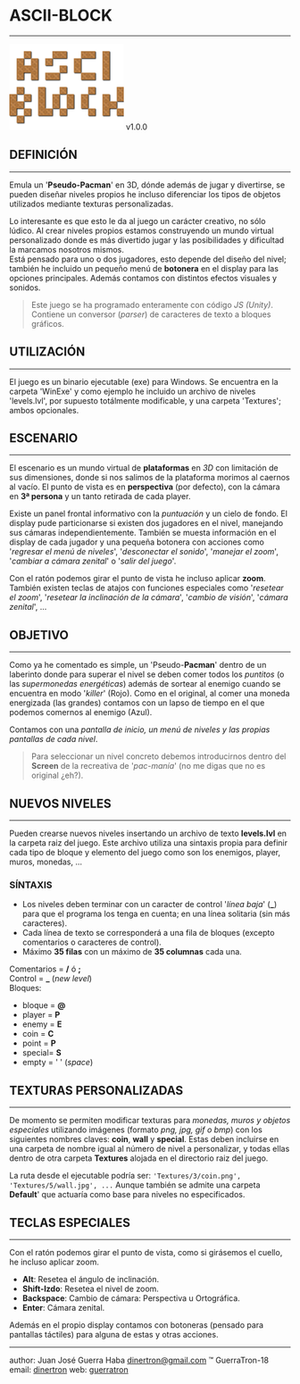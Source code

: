 # ASCII-BLOCK
  -----------
  [![ASCII-Block logo](logo.png "ASCII-Block GitHub page")](http://guerratron.github.io/ascii-block "ASCII-Block page")
  v1.0.0
 
## DEFINICIÓN
   ----------
  Emula un '**Pseudo-Pacman**' en 3D, dónde además de jugar y divertirse, se pueden diseñar niveles propios he incluso diferenciar los tipos de objetos utilizados mediante texturas personalizadas.  
  
  Lo interesante es que esto le da al juego un carácter creativo, no sólo lúdico. Al crear niveles propios estamos construyendo un mundo virtual personalizado donde es más divertido jugar y las posibilidades y dificultad la marcamos nosotros mismos.  
  Está pensado para uno o dos jugadores, esto depende del diseño del nivel; también he incluido un pequeño menú de **botonera** en el display para las opciones principales. Además contamos con distintos efectos visuales y sonidos. 
  
  > Este juego se ha programado enteramente con código *JS (Unity)*. Contiene un conversor (*parser*) de caracteres de texto a bloques gráficos.  
  
## UTILIZACIÓN
   -----------
   El juego es un binario ejecutable (exe) para Windows. Se encuentra en la carpeta 'WinExe' y como ejemplo he incluido un archivo de niveles 'levels.lvl', por supuesto totálmente modificable, y una carpeta 'Textures'; ambos opcionales.
  
## ESCENARIO
   ----------
   El escenario es un mundo virtual de **plataformas** en *3D* con limitación de sus dimensiones, donde si nos salimos de la plataforma morimos al caernos al vacío. El punto de vista es en **perspectiva** (por defecto), con la cámara en **3ª persona** y un tanto retirada de cada player.  
   
   Existe un panel frontal informativo con la *puntuación* y un cielo de fondo. El display pude particionarse si existen dos jugadores en el nivel, manejando sus cámaras independientemente.  También se muesta información en el display de cada jugador y una pequeña botonera con acciones como '*regresar el menú de niveles*', '*desconectar el sonido*', '*manejar el zoom*', '*cambiar a cámara zenital*' o '*salir del juego*'.
   
   Con el ratón podemos girar el punto de vista he incluso aplicar **zoom**. También existen teclas de atajos con funciones especiales como '*resetear el zoom*', '*resetear la inclinación de la cámara*', '*cambio de visión*', '*cámara zenital*', ...
  
## OBJETIVO
   --------
  Como ya he comentado es simple, un 'Pseudo-**Pacman**' dentro de un laberinto donde para superar el nivel se deben comer todos los *puntitos* (o las *supermonedas energéticas*) además de sortear al enemigo cuando se encuentra en modo '*killer*' (Rojo). Como en el original, al comer una moneda energizada (las grandes) contamos con un lapso de tiempo en el que podemos comernos al enemigo (Azul).  
  
  Contamos con una *pantalla de inicio, un menú de niveles y las propias pantallas de cada nivel*. 

>Para seleccionar un nivel concreto debemos introducirnos dentro del **Screen** de la recreativa de '*pac-manía*' (no me digas que no es original ¿eh?).
  
## NUEVOS NIVELES
   --------------
   Pueden crearse nuevos niveles insertando un archivo de texto **levels.lvl** en la carpeta raiz del juego. Este archivo utiliza una sintaxis propia para definir cada tipo de bloque y elemento del juego como son los enemigos, player, muros, monedas, ...
   
### SÍNTAXIS
   - Los niveles deben terminar con un caracter de control '*línea baja*' (**_**) para que el programa los tenga en cuenta; en una línea solitaria (sin más caracteres).
   - Cada línea de texto se corresponderá a una fila de bloques (excepto comentarios o caracteres de control).
   - Máximo **35 filas** con un máximo de **35 columnas** cada una.  
    
 Comentarios = **/** ó **;**  
 Control     = **_** (*new level*)  
 Bloques:  
 +   bloque = **@**  
 +   player = **P**  
 +   enemy  = **E**  
 +   coin   = **C**  
 +   point  = **P**  
 +   special= **S**  
 +   empty  = ' ' (*space*)  
   
## TEXTURAS PERSONALIZADAS
   -----------------------
   De momento se permiten modificar texturas para *monedas, muros y objetos especiales* utilizando imágenes (formato *png, jpg, gif o bmp*) con los siguientes nombres claves: **coin**, **wall** y **special**. Estas deben incluirse en una carpeta de nombre igual al número de nivel a personalizar, y todas ellas dentro de otra carpeta **Textures** alojada en el directorio raiz del juego.
   
   La ruta desde el ejecutable podría ser: `'Textures/3/coin.png', 'Textures/5/wall.jpg', ...` Aunque también se admite una carpeta **Default**' que actuaría como base para niveles no especificados.
 
## TECLAS ESPECIALES
   -----------------
   Con el ratón podemos girar el punto de vista, como si girásemos el cuello, he incluso aplicar zoom.
   
   - **Alt**: Resetea el ángulo de inclinación.
   - **Shift-Izdo**: Resetea el nivel de zoom.
   - **Backspace**: Cambio de cámara: Perspectiva u Ortográfica.
   - **Enter**: Cámara zenital.
   
   Además en el propio display contamos con botoneras (pensado para pantallas táctiles) para alguna de estas y otras acciones.
 
---------------------------

author: Juan José Guerra Haba <dinertron@gmail.com> &trade; GuerraTron-18 
email: [dinertron]
web: [guerratron]


[//]: # (These are reference links used in the body of this note and get stripped out when the markdown processor does its job. There is no need to format nicely because it shouldn't be seen. Thanks SO - http://stackoverflow.com/questions/4823468/store-comments-in-markdown-syntax)

   [dinertron]: <mailto:dinertron@gmail.com>
   [guerraTron]: <http://github.guerratron.io/>
